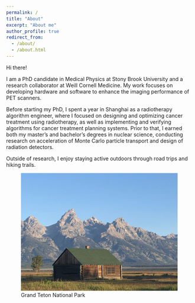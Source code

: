```yaml
---
permalink: /
title: "About"
excerpt: "About me"
author_profile: true
redirect_from: 
  - /about/
  - /about.html
---
```



Hi there! 

I am a PhD candidate in Medical Physics at Stony Brook University and a research collaborator at Weill Cornell Medicine. My work focuses on developing hardware and software to enhance the imaging performance of PET scanners.

Before starting my PhD, I spent a year in Shanghai as a radiotherapy algorithm engineer, where I focused on designing and optimizing cancer treatment using radiotherapy, as well as implementing and verifying algorithms for cancer treatment planning systems. Prior to that, I earned both my master’s and bachelor’s degrees in nuclear science, conducting research on acceleration of Monte Carlo particle transport and design of radiation detectors.

Outside of research, I enjoy staying active outdoors through road trips and hiking trails.

<figure>
  <img src="/wb/wbIdealHousing.jpg" width="600px" alt="">
  <figcaption>Grand Teton National Park
  </figcaption>
</figure>

<!--Text
<a href="/assets/images/climsim.png"><img src="/images/idealHousing.jpg" width="600px" alt=""> |Grand Teton National Park|
-->
